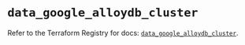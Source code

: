 # `data_google_alloydb_cluster`

Refer to the Terraform Registry for docs: [`data_google_alloydb_cluster`](https://registry.terraform.io/providers/hashicorp/google/6.36.1/docs/data-sources/alloydb_cluster).
